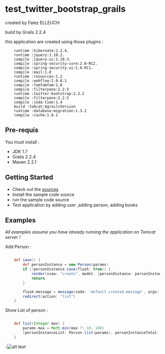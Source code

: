 # test_twitter_bootstrap_grails

created by Faiez ELLEUCH

build by Grails 2.2.4

this application are created using those plugins :

        runtime :hibernate:2.2.4.
        runtime :jquery:1.10.2.
        compile :jquery-ui:1.10.3.
        compile :spring-security-core:2.0-RC2.
        compile :spring-security-ui:1.0-RC1.
        compile :mail:1.0
        runtime :resources:1.2
        compile :webflow:2.0.8.1
        compile :famfamfam:1.0
        compile :filterpane:2.2.5
        runtime :twitter-bootstrap:2.3.2
        compile :filterpane:2.2.5
        compile :joda-time:1.4
        build :tomcat:$grailsVersion
        runtime :database-migration:1.3.2
        compile :cache:1.0.1



## Pre-requis
You must install :

* JDK 1.7
* Grails 2.2.4
* Maven 2.2.1

## Getting Started
* Check out the [sources](https://github.com/felleuch/test_twitter_bootstrap_grails/tree/master)
* Install the sample code source
* run the sample code source
* Test application by adding user ,adding person, adding books




## Examples
*All examples assume you have already running the application on Tomcat server !*

Add Person :

```groovy

    def save() {
        def personInstance = new Person(params)
        if (!personInstance.save(flush: true)) {
            render(view: "create", model: [personInstance: personInstance])
            return
        }

        flash.message = message(code: 'default.created.message', args: [message(code: 'person.label', default: 'Person'), personInstance.id])
        redirect(action: "list")
    }

```

Show List of person :

```groovy

    def list(Integer max) {
        params.max = Math.min(max ?: 10, 100)
        [personInstanceList: Person.list(params), personInstanceTotal: Person.count()]
    }

```


-![alt text](http://i.imgur.com/WWLYo.gif "Frustrated cat can't believe this is the 12th time he's clicked on an auto-linked README.md URL")

        
        
        
        
